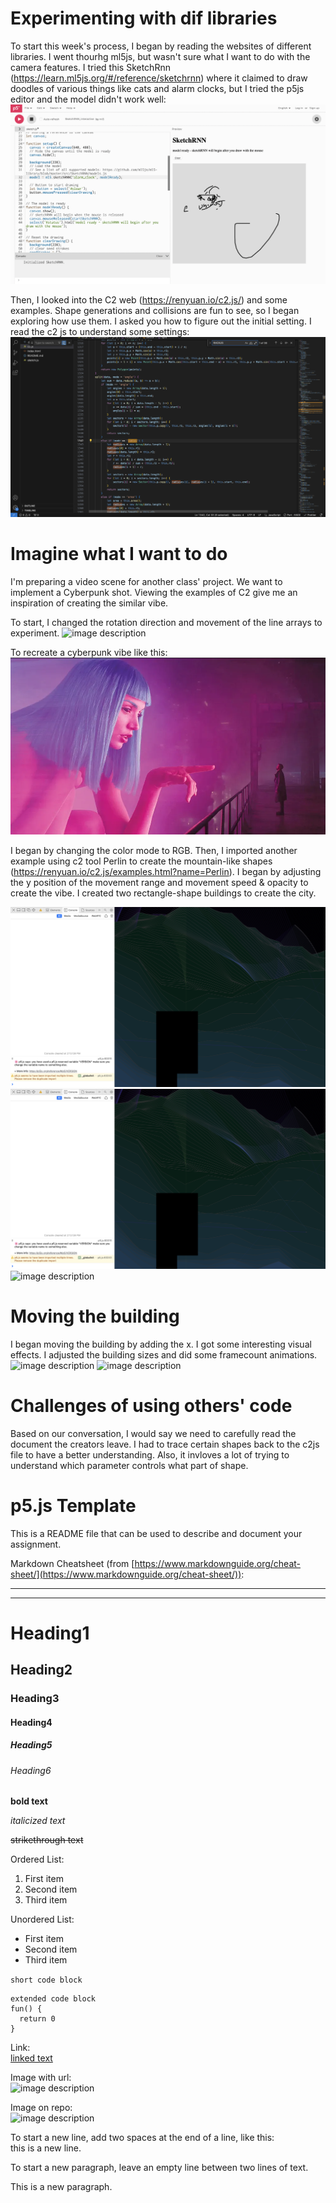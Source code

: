 # Experimenting with dif libraries
To start this week's process, I began by reading the websites of different libraries. I went thourhg ml5js, but wasn't sure what I want to do with the camera features. I tried this SketchRnn (https://learn.ml5js.org/#/reference/sketchrnn) where it claimed to draw doodles of various things like cats and alarm clocks, but I tried the p5js editor and the model didn't work well:  
![image description](./1.png)

Then, I looked into the C2 web (https://renyuan.io/c2.js/) and some examples. Shape generations and collisions are fun to see, so I began exploring how use them. I asked you how to figure out the initial setting. I read the c2 js to understand some settings:
![image description](./2.png)


# Imagine what I want to do
I'm preparing a video scene for another class' project. We want to implement a Cyberpunk shot. Viewing the examples of C2 give me an inspiration of creating the similar vibe. 

To start, I changed the rotation direction and movement of the line arrays to experiment. 
![image description](./3.png)


To recreate a cyberpunk vibe like this:
![image description](./4.webp)

I began by changing the color mode to RGB. Then, I imported another example using c2 tool Perlin to create the mountain-like shapes (https://renyuan.io/c2.js/examples.html?name=Perlin). I began by adjusting the y position of the movement range and movement speed & opacity to create the vibe. I created two rectangle-shape buildings to create the city. 

![image description](./5.png)
![image description](./6.png)
![image description](./7.png)


# Moving the building
I began moving the building by adding the x. I got some interesting visual effects. I adjusted the building sizes and did some framecount animations. 
![image description](./8.png)
![image description](./9.png)

# Challenges of using others' code
Based on our conversation, I would say we need to carefully read the document the creators leave. I had to trace certain shapes back to the c2js file to have a better understanding. Also, it invloves a lot of trying to understand which parameter controls what part of shape. 








# p5.js Template

This is a README file that can be used to describe and document your assignment.

Markdown Cheatsheet (from [https://www.markdownguide.org/cheat-sheet/](https://www.markdownguide.org/cheat-sheet/)):

---
---

# Heading1
## Heading2
### Heading3
#### Heading4
##### Heading5
###### Heading6

**bold text**

*italicized text*

~~strikethrough text~~

Ordered List:
1. First item
2. Second item
3. Third item

Unordered List:
- First item
- Second item
- Third item

`short code block`

```
extended code block
fun() {
  return 0
}
```

Link:  
[linked text](https://www.example.com)


Image with url:  
![image description](https://dm-gy-6063-2023f-d.github.io/assets/homework/02/clark-espaco-modulado-00.jpg)


Image on repo:  
![image description](./file-name.jpg)


To start a new line, add two spaces at the end of a line, like this:  
this is a new line.


To start a new paragraph, leave an empty line between two lines of text.

This is a new paragraph.
